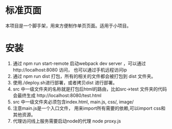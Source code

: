 # 标准页面
本项目是一个脚手架，用来方便制作单页页面。适用于小项目。

# 安装


1. 通过 npm run start-remote 启动webpack dev server ，可以通过http://localhost:8080 访问， 也可以通过手机远程访问ip
2. 通过 npm run dist 打包，所有的相关的文件都会被打包到 dist 文件夹。
3. 使用./deploy.sh进行部署，或者拷贝dist 进行部署。
4. src 中一级文件夹的名称就是打包后html的路由，比如src->test 文件夹的代码会最终生成 http://localhost:8080/test.html
5. src 中一级文件夹必须包含index.html, main.js, css/, image/
6. 注意main.js是一个入口文件， 用来import所有需要的依赖,可以import css和其他资源。
7. 代理访问线上服务需要启动node的代理 node proxy.js
